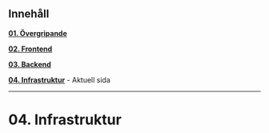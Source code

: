 ﻿
## Innehåll

**[01. Övergripande](01.%20Övergripande.md)**

**[02. Frontend](02.%20Frontend.md)**

**[03. Backend](03.%20Bäckend.md)**

**[04. Infrastruktur](04.%20Infrastruktur.md)** - Aktuell sida

---

# 04. Infrastruktur